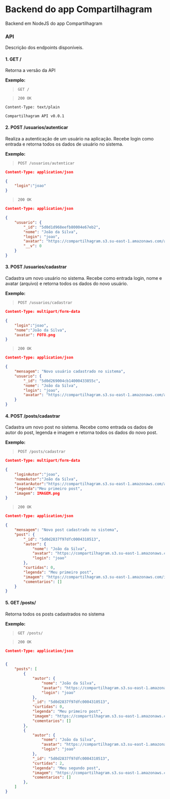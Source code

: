 # Backend do app Compartilhagram

Backend em NodeJS do app Compartilhagram

### API

Descrição dos endpoints disponíveis.

#### 1. GET /
Retorna a versão da API

**Exemplo:**

> `GET /`

> `200 OK`

```text
Content-Type: text/plain

Compartilhagram API v0.0.1
```

#### 2. POST /usuarios/autenticar
Realiza a autenticação de um usuário na aplicação. Recebe login como entrada e retorna todos os dados de usuário no sistema.

**Exemplo:**

> `POST /usuarios/autenticar`

```json
Content-Type: application/json

{
    "login":"joao"
}
```

> `200 OK`

```json
Content-Type: application/json

{
    "usuario": {
        "_id": "5d0d1d968eefb80004e67eb2",
        "nome": "João da Silva",
        "login": "joao",
        "avatar": "https://compartilhagram.s3.su-east-1.amazonaws.com/avatar-joao.png",
        "__v": 0
    }
}
```

#### 3. POST /usuarios/cadastrar
Cadastra um novo usuário no sistema. Recebe como entrada login, nome e avatar (arquivo) e retorna todos os dados do novo usuário.

**Exemplo:**

> `POST /usuarios/cadastrar`

```json
Content-Type: multipart/form-data

{
    "login":"joao",
    "nome":"João da Silva",
    "avatar": FOTO.png
}
```

> `200 OK`

```json
Content-Type: application/json

{
    "mensagem": "Novo usuário cadastrado no sistema",
    "usuario": {
        "_id": "5d0d269004cb14000433855c",
        "nome": "João da Silva",
        "login": "joao",
        "avatar": "https://compartilhagram.s3.su-east-1.amazonaws.com/avatar-joao.jpg"
    }
}
```

#### 4. POST /posts/cadastrar
Cadastra um novo post no sistema. Recebe como entrada os dados de autor do post, legenda e imagem e retorna todos os dados do novo post.

**Exemplo:**

> `POST /posts/cadastrar`

```json
Content-Type: multipart/form-data

{
    "loginAutor":"joao",
    "nomeAutor":"João da Silva",
    "avatarAutor":"https://compartilhagram.s3.su-east-1.amazonaws.com/avatar-joao.jpg",
    "legenda":"Meu primeiro post",
    "imagem": IMAGEM.png
}
```

> `200 OK`

```json
Content-Type: application/json

{
    "mensagem": "Novo post cadastrado no sistema",
    "post": {
        "_id": "5d0d2837f97dfc0004310513",
        "autor": {
            "nome": "João da Silva",
            "avatar": "https://compartilhagram.s3.su-east-1.amazonaws.com/avatar-joao.jpg",
            "login": "joao"
        },
        "curtidas": 0,
        "legenda": "Meu primeiro post",
        "imagem": "https://compartilhagram.s3.su-east-1.amazonaws.com/imagem-joaopost.png",
        "comentarios": []
    }
}
```

#### 5. GET /posts/
Retorna todos os posts cadastrados no sistema

**Exemplo:**

> `GET /posts/`

> `200 OK`

```json
Content-Type: application/json


{
    "posts": [
        {
            "autor": {
                "nome": "João da Silva",
                "avatar": "https://compartilhagram.s3.su-east-1.amazonaws.com/avatar-joao.jpg",
                "login": "joao"
            },
            "_id": "5d0d2837f97dfc0004310513",
            "curtidas": 0,
            "legenda": "Meu primeiro post",
            "imagem": "https://compartilhagram.s3.su-east-1.amazonaws.com/imagem-joaopost.png",
            "comentarios": []
        },
        {
            "autor": {
                "nome": "João da Silva",
                "avatar": "https://compartilhagram.s3.su-east-1.amazonaws.com/avatar-joao.jpg",
                "login": "joao"
            },
            "_id": "5d0d2837f97dfc0004310513",
            "curtidas": 2,
            "legenda": "Meu segundo post",
            "imagem": "https://compartilhagram.s3.su-east-1.amazonaws.com/imagem-joaopost2.png",
            "comentarios": []
        },
    ]
}
```